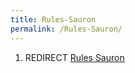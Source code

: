```yaml
---
title: Rules-Sauron
permalink: /Rules-Sauron/
---
```


1.  REDIRECT [Rules Sauron](Rules_Sauron "wikilink")